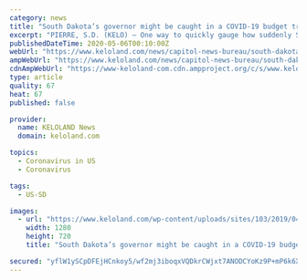 ```yaml
---
category: news
title: "South Dakota’s governor might be caught in a COVID-19 budget trap, with no easy way out"
excerpt: "PIERRE, S.D. (KELO) — One way to quickly gauge how suddenly South Dakota’s economy has been slowed by COVID-19 is to look at the warning lights blinking red on state government’s dashboard. Among the most telling is a small one: The 1.5 percent state tax on visitor activities took a 28.5 percent downturn in March. The tax, levied on ..."
publishedDateTime: 2020-05-06T00:10:00Z
webUrl: "https://www.keloland.com/news/capitol-news-bureau/south-dakotas-governor-might-be-caught-in-a-covid-19-budget-trap-with-no-easy-way-out/"
ampWebUrl: "https://www.keloland.com/news/capitol-news-bureau/south-dakotas-governor-might-be-caught-in-a-covid-19-budget-trap-with-no-easy-way-out/amp/"
cdnAmpWebUrl: "https://www-keloland-com.cdn.ampproject.org/c/s/www.keloland.com/news/capitol-news-bureau/south-dakotas-governor-might-be-caught-in-a-covid-19-budget-trap-with-no-easy-way-out/amp/"
type: article
quality: 67
heat: 67
published: false

provider:
  name: KELOLAND News
  domain: keloland.com

topics:
  - Coronavirus in US
  - Coronavirus

tags:
  - US-SD

images:
  - url: "https://www.keloland.com/wp-content/uploads/sites/103/2019/04/Gear-Up-Pierre-Capitol-Building_1534533983221_52223640_ver1.0-1.jpg?w=1280&h=720&crop=1"
    width: 1280
    height: 720
    title: "South Dakota’s governor might be caught in a COVID-19 budget trap, with no easy way out"

secured: "yflW1ySCpDFEjHCnkoy5/wf2mj3iboqxVQDkrCWjxt7ANODCYoKz9P+mP6k6XvOR6Jc1Dkh9Lc2H+0e8Wf6OcmY8dN3qqx4pAAEGmSdL4bEtnyeaCscPxwA/XVdTZi/6Lj/mgZ8PxQZfTNRvfR7khPFWSpyU5xSn81vTMGJHDVfxlaP4xTdgYY/I71Q82YcEAk4TzoBNlynZ6gpCdbNlPDbdiZcEWFPJO4pKggFT5l7ObPnd1hQwefdXcpmIEFVhFjS1RK0x3WqQl2aBCRpSPy0UPBZnfn6u2V4Enuo0D8NljiZubE/cdoj0wxBSwj73;dKW1Og4mhibWYw8o+YWkIA=="
---
```


